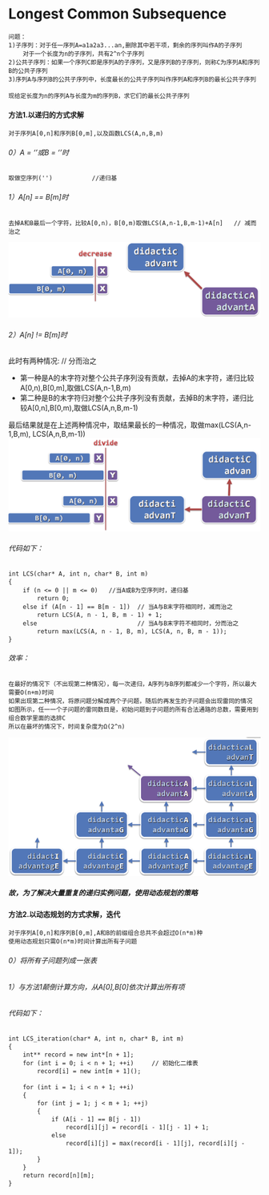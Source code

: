 # Longest Common Subsequence
	问题：
	1)子序列：对于任一序列A=a1a2a3...an,删除其中若干项，剩余的序列叫作A的子序列
		对于一个长度为n的子序列，共有2^n个子序列
	2)公共子序列：如果一个序列C即是序列A的子序列，又是序列B的子序列，则称C为序列A和序列B的公共子序列
	3)序列A与序列B的公共子序列中，长度最长的公共子序列叫作序列A和序列B的最长公共子序列

	现给定长度为n的序列A与长度为m的序列B，求它们的最长公共子序列
#### 方法1.以递归的方式求解
	对于序列A[0,n]和序列B[0,m],以及函数LCS(A,n,B,m)
###### 0）A = ‘’或B = ‘’时
    取做空序列('')           //递归基
###### 1）A[n] == B[m]时
    去掉A和B最后一个字符，比较A[0,n)，B[0,m)取做LCS(A,n-1,B,m-1)+A[n]   // 减而治之
![File](file.png)
###### 2）A[n] != B[m]时
此时有两种情况:        // 分而治之
* 第一种是A的末字符对整个公共子序列没有贡献，去掉A的末字符，递归比较A[0,n),B[0,m],取做LCS(A,n-1,B,m)
* 第二种是B的末字符归对整个公共子序列没有贡献，去掉B的末字符，递归比较A[0,n],B[0,m),取做LCS(A,n,B,m-1)

最后结果就是在上述两种情况中，取结果最长的一种情况，取做max(LCS(A,n-1,B,m), LCS(A,n,B,m-1))     
![File2](file2.png)
###### 代码如下：
```
int LCS(char* A, int n, char* B, int m)
{
	if (n <= 0 || m <= 0)	//当A或B为空序列时，递归基
		return 0;
	else if (A[n - 1] == B[m - 1])	// 当A与B末字符相同时，减而治之
		return LCS(A, n - 1, B, m - 1) + 1;
	else							// 当A与B末字符不相同时，分而治之
		return max(LCS(A, n - 1, B, m), LCS(A, n, B, m - 1));
}
```
###### 效率：
    在最好的情况下（不出现第二种情况），每一次递归，A序列与B序列都减少一个字符，所以最大需要O(n+m)时间
    如果出现第二种情况，将原问题分解成两个子问题，随后的再发生的子问题会出现雷同的情况
    如图所示，任一一个子问题的雷同数目是，初始问题到子问题的所有合法通路的总数，需要用到组合数学里面的选排C
    所以在最坏的情况下，时间复杂度为Ω(2^n)
![File3](file3.png)

##### 故，为了解决大量重复的递归实例问题，使用动态规划的策略
#### 方法2.以动态规划的方式求解，迭代
    对于序列A[0,n]和序列B[0,m],A和B的前缀组合总共不会超过O(n*m)种
    使用动态规划只需O(n*m)时间计算出所有子问题
###### 0）将所有子问题列成一张表
###### 1）与方法1颠倒计算方向，从A[0],B[0]依次计算出所有项
###### 代码如下：

```
int LCS_iteration(char* A, int n, char* B, int m)
{
	int** record = new int*[n + 1];
	for (int i = 0; i < n + 1; ++i)		// 初始化二维表
		record[i] = new int[m + 1]();

	for (int i = 1; i < n + 1; ++i)
	{
		for (int j = 1; j < m + 1; ++j)
		{
			if (A[i - 1] == B[j - 1])
				record[i][j] = record[i - 1][j - 1] + 1;
			else
				record[i][j] = max(record[i - 1][j], record[i][j - 1]);
		}
	}
	return record[n][m];
}
```


